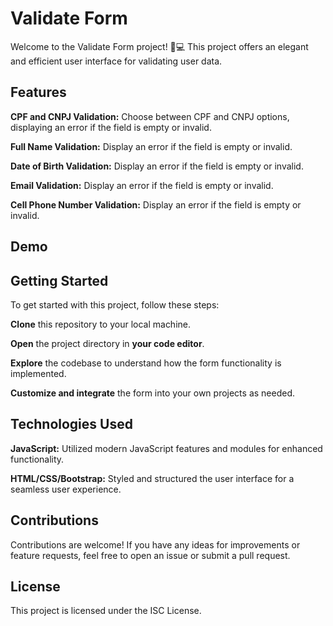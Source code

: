 # Validate Form

Welcome to the Validate Form project! 🚀💻 This project offers an elegant and efficient user interface for validating user data.

## Features

**CPF and CNPJ Validation:** Choose between CPF and CNPJ options, displaying an error if the field is empty or invalid.

**Full Name Validation:** Display an error if the field is empty or invalid.

**Date of Birth Validation:** Display an error if the field is empty or invalid.

**Email Validation:** Display an error if the field is empty or invalid.

**Cell Phone Number Validation:** Display an error if the field is empty or invalid.

## Demo



## Getting Started

To get started with this project, follow these steps:

**Clone** this repository to your local machine.

**Open** the project directory in **your code editor**.

**Explore** the codebase to understand how the form functionality is implemented.

**Customize and integrate** the form into your own projects as needed.

## Technologies Used

**JavaScript:** Utilized modern JavaScript features and modules for enhanced functionality.

**HTML/CSS/Bootstrap:** Styled and structured the user interface for a seamless user experience.

## Contributions
Contributions are welcome! If you have any ideas for improvements or feature requests, feel free to open an issue or submit a pull request.

## License
This project is licensed under the ISC License.
